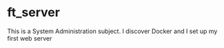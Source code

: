 # ft_server
This is a System Administration subject. I  discover Docker and I set up my first web server
